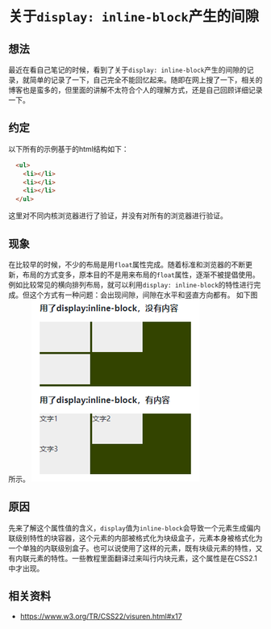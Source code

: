 # 关于`display: inline-block`产生的间隙
## 想法
最近在看自己笔记的时候，看到了关于`display: inline-block`产生的间隙的记录，就简单的记录了一下，自己完全不能回忆起来。随即在网上搜了一下，相关的博客也是蛮多的，但里面的讲解不太符合个人的理解方式，还是自己回顾详细记录一下。
## 约定
以下所有的示例基于的html结构如下：
```html
  <ul>
    <li></li>
    <li></li>
    <li></li>
  </ul>
```
这里对不同内核浏览器进行了验证，并没有对所有的浏览器进行验证。

## 现象
在比较早的时候，不少的布局是用`float`属性完成。随着标准和浏览器的不断更新，布局的方式变多，原本目的不是用来布局的`float`属性，逐渐不被提倡使用。例如比较常见的横向排列布局，就可以利用`display: inline-block`的特性进行完成。但这个方式有一种问题：会出现间隙，间隙在水平和竖直方向都有。
如下图所示。
![inline-block-problem.png](../images/inline-block-problem.png)

## 原因
先来了解这个属性值的含义，`display`值为`inline-block`会导致一个元素生成偏内联级别特性的块容器，这个元素的内部被格式化为块级盒子，元素本身被格式化为一个单独的内联级别盒子。也可以说使用了这样的元素，既有块级元素的特性，又有内联元素的特性。一些教程里面翻译过来叫行内块元素，这个属性是在CSS2.1中才出现。

## 相关资料
- https://www.w3.org/TR/CSS22/visuren.html#x17